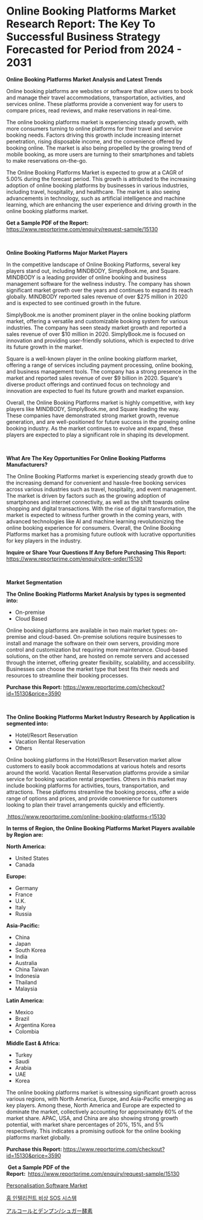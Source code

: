 <p><h1>Online Booking Platforms Market Research Report: The Key To Successful Business Strategy Forecasted for Period from 2024 - 2031</h1></p><p><strong>Online Booking Platforms Market Analysis and Latest Trends</strong></p>
<p><p>Online booking platforms are websites or software that allow users to book and manage their travel accommodations, transportation, activities, and services online. These platforms provide a convenient way for users to compare prices, read reviews, and make reservations in real-time.</p><p>The online booking platforms market is experiencing steady growth, with more consumers turning to online platforms for their travel and service booking needs. Factors driving this growth include increasing internet penetration, rising disposable income, and the convenience offered by booking online. The market is also being propelled by the growing trend of mobile booking, as more users are turning to their smartphones and tablets to make reservations on-the-go.</p><p>The Online Booking Platforms Market is expected to grow at a CAGR of 5.00% during the forecast period. This growth is attributed to the increasing adoption of online booking platforms by businesses in various industries, including travel, hospitality, and healthcare. The market is also seeing advancements in technology, such as artificial intelligence and machine learning, which are enhancing the user experience and driving growth in the online booking platforms market.</p></p>
<p><strong>Get a Sample PDF of the Report:&nbsp;</strong> <a href="https://www.reportprime.com/enquiry/request-sample/15130">https://www.reportprime.com/enquiry/request-sample/15130</a></p>
<p>&nbsp;</p>
<p><strong>Online Booking Platforms Major Market Players</strong></p>
<p><p>In the competitive landscape of Online Booking Platforms, several key players stand out, including MINDBODY, SimplyBook.me, and Square. MINDBODY is a leading provider of online booking and business management software for the wellness industry. The company has shown significant market growth over the years and continues to expand its reach globally. MINDBODY reported sales revenue of over $275 million in 2020 and is expected to see continued growth in the future.</p><p>SimplyBook.me is another prominent player in the online booking platform market, offering a versatile and customizable booking system for various industries. The company has seen steady market growth and reported a sales revenue of over $10 million in 2020. SimplyBook.me is focused on innovation and providing user-friendly solutions, which is expected to drive its future growth in the market.</p><p>Square is a well-known player in the online booking platform market, offering a range of services including payment processing, online booking, and business management tools. The company has a strong presence in the market and reported sales revenue of over $9 billion in 2020. Square's diverse product offerings and continued focus on technology and innovation are expected to fuel its future growth and market expansion.</p><p>Overall, the Online Booking Platforms market is highly competitive, with key players like MINDBODY, SimplyBook.me, and Square leading the way. These companies have demonstrated strong market growth, revenue generation, and are well-positioned for future success in the growing online booking industry. As the market continues to evolve and expand, these players are expected to play a significant role in shaping its development.</p></p>
<p>&nbsp;</p>
<p><strong>What Are The Key Opportunities For Online Booking Platforms Manufacturers?</strong></p>
<p><p>The Online Booking Platforms market is experiencing steady growth due to the increasing demand for convenient and hassle-free booking services across various industries such as travel, hospitality, and event management. The market is driven by factors such as the growing adoption of smartphones and internet connectivity, as well as the shift towards online shopping and digital transactions. With the rise of digital transformation, the market is expected to witness further growth in the coming years, with advanced technologies like AI and machine learning revolutionizing the online booking experience for consumers. Overall, the Online Booking Platforms market has a promising future outlook with lucrative opportunities for key players in the industry.</p></p>
<p><strong>Inquire or Share Your Questions If Any Before Purchasing This Report:</strong> <a href="https://www.reportprime.com/enquiry/pre-order/15130">https://www.reportprime.com/enquiry/pre-order/15130</a></p>
<p>&nbsp;</p>
<p><strong>Market Segmentation</strong></p>
<p><strong>The Online Booking Platforms Market Analysis by types is segmented into:</strong></p>
<p><ul><li>On-premise</li><li>Cloud Based</li></ul></p>
<p><p>Online booking platforms are available in two main market types: on-premise and cloud-based. On-premise solutions require businesses to install and manage the software on their own servers, providing more control and customization but requiring more maintenance. Cloud-based solutions, on the other hand, are hosted on remote servers and accessed through the internet, offering greater flexibility, scalability, and accessibility. Businesses can choose the market type that best fits their needs and resources to streamline their booking processes.</p></p>
<p><strong>Purchase this Report:&nbsp;</strong><a href="https://www.reportprime.com/checkout?id=15130&price=3590">https://www.reportprime.com/checkout?id=15130&price=3590</a></p>
<p>&nbsp;</p>
<p><strong>The Online Booking Platforms Market Industry Research by Application is segmented into:</strong></p>
<p><ul><li>Hotel/Resort Reservation</li><li>Vacation Rental Reservation</li><li>Others</li></ul></p>
<p><p>Online booking platforms in the Hotel/Resort Reservation market allow customers to easily book accommodations at various hotels and resorts around the world. Vacation Rental Reservation platforms provide a similar service for booking vacation rental properties. Others in this market may include booking platforms for activities, tours, transportation, and attractions. These platforms streamline the booking process, offer a wide range of options and prices, and provide convenience for customers looking to plan their travel arrangements quickly and efficiently.</p></p>
<p><a href="https://www.reportprime.com/online-booking-platforms-r15130">&nbsp;https://www.reportprime.com/online-booking-platforms-r15130</a></p>
<p><strong>In terms of Region, the Online Booking Platforms Market Players available by Region are:</strong></p>
<p>
    <p> <strong> North America: </strong>
        <ul>
            <li>United States</li>
            <li>Canada</li>
        </ul>
        </p> 
    <p> <strong> Europe: </strong>
        <ul>
            <li>Germany</li>
            <li>France</li>
            <li>U.K.</li>
            <li>Italy</li>
            <li>Russia</li>
        </ul>
        </p> 
    <p> <strong> Asia-Pacific: </strong>
        <ul>
            <li>China</li>
            <li>Japan</li>
            <li>South Korea</li>
            <li>India</li>
            <li>Australia</li>
            <li>China Taiwan</li>
            <li>Indonesia</li>
            <li>Thailand</li>
            <li>Malaysia</li>
        </ul>
        </p> 
    <p> <strong> Latin America: </strong>
        <ul>
            <li>Mexico</li>
            <li>Brazil</li>
            <li>Argentina Korea</li>
            <li>Colombia</li>
        </ul>
        </p> 
    <p> <strong> Middle East & Africa: </strong>
        <ul>
            <li>Turkey</li>
            <li>Saudi</li>
            <li>Arabia</li>
            <li>UAE</li>
            <li>Korea</li>
        </ul>
    </p>
    </p>
<p><p>The online booking platforms market is witnessing significant growth across various regions, with North America, Europe, and Asia-Pacific emerging as key players. Among these, North America and Europe are expected to dominate the market, collectively accounting for approximately 60% of the market share. APAC, USA, and China are also showing strong growth potential, with market share percentages of 20%, 15%, and 5% respectively. This indicates a promising outlook for the online booking platforms market globally.</p></p>
<p><strong>Purchase this Report: </strong><a href="https://www.reportprime.com/checkout?id=15130&price=3590">https://www.reportprime.com/checkout?id=15130&price=3590</a></p>
<p>&nbsp;<strong>Get a Sample PDF of the Report:&nbsp;&nbsp;</strong><a href="https://www.reportprime.com/enquiry/request-sample/15130">https://www.reportprime.com/enquiry/request-sample/15130</a></p>
<p><strong></strong></p>
<p><p><a href="https://github.com/mdhefjumiah/Market-Research-Report-List-2/blob/main/personalisation-software-market.md">Personalisation Software Market</a></p><p><a href="https://github.com/laholand/Market-Research-Report-List-6/blob/main/1544030108008.md">홈 인텔리전트 비상 SOS 시스템</a></p><p><a href="https://github.com/mohamedbakry57/Market-Research-Report-List-5/blob/main/685521687194.md">アルコールとデンプン/シュガー酵素</a></p></p>